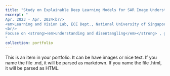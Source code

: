 ```yaml
---
title: "Study on Explainable Deep Learning Models for SAR Image Understanding"
excerpt: "
Apr. 2023 - Apr. 2024<br/>
<em>Learning and Vision Lab, ECE Dept., National University of Singapore</em> <br/>
<br/>
Focuse on <strong><em>understanding and disentangling</em></strong> , graspe the role of a <strong><em>specific region</em></strong> of a image or a component in the network and analyzed the <strong><em>decision flow</em></strong> of pre-trained networks and post-trained networks.<br/><img src='/images/portfolio/xai/overview.png' width='800'>
"
collection: portfolio
---
```


This is an item in your portfolio. It can be have images or nice text. If you name the file .md, it will be parsed as markdown. If you name the file .html, it will be parsed as HTML. 
